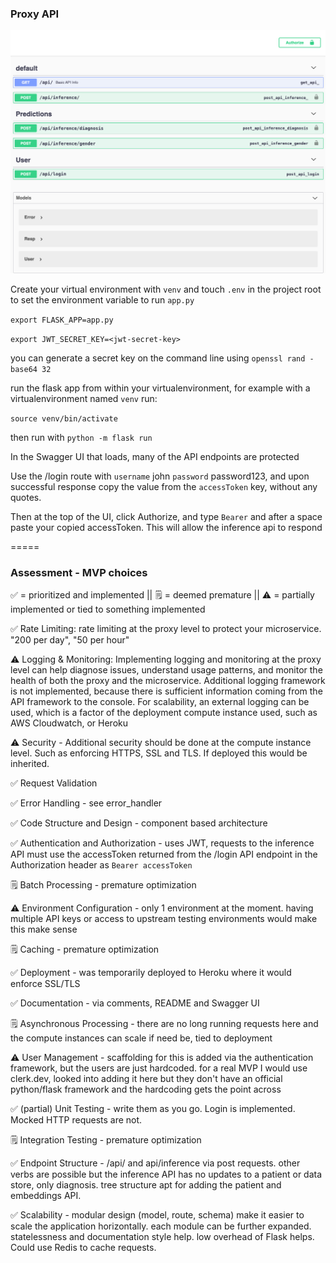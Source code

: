 ### Proxy API

![UI Demo](https://github.com/0xevm1/proxy-ml-api/blob/main/api-screenshot.png?raw=true)

Create your virtual environment with `venv` and touch `.env` in the project root to set the environment variable to run `app.py`

`export FLASK_APP=app.py`

`export JWT_SECRET_KEY=<jwt-secret-key>`

you can generate a secret key on the command line using `openssl rand -base64 32`

run the flask app from within your virtualenvironment, for example with a virtualenvironment named `venv` run:

`source venv/bin/activate`

then run with `python -m flask run`

In the Swagger UI that loads, many of the API endpoints are protected

Use the /login route with `username` john `password` password123, and upon successful response copy the value from the `accessToken` key, without any quotes.

Then at the top of the UI, click Authorize, and type `Bearer` and after a space paste your copied accessToken. This will allow the inference api to respond


=====

### Assessment - MVP choices 

✅ = prioritized and implemented || 🗒️ = deemed premature  || ⚠️ = partially implemented or tied to something implemented

✅ Rate Limiting: rate limiting at the proxy level to protect your microservice. "200 per day", "50 per hour"

⚠️ Logging & Monitoring: Implementing logging and monitoring at the proxy level can help diagnose issues, understand usage patterns, and monitor the health of both the proxy and the microservice. Additional logging framework is not implemented, because there is sufficient information coming from the API framework to the console. For scalability, an external logging can be used, which is a factor of the deployment compute instance used, such as AWS Cloudwatch, or Heroku

⚠️ Security - Additional security should be done at the compute instance level. Such as enforcing HTTPS, SSL and TLS. If deployed this would be inherited.

✅ Request Validation 

✅ Error Handling - see error_handler

✅ Code Structure and Design - component based architecture

✅ Authentication and Authorization - uses JWT, requests to the inference API must use the accessToken returned from the /login API endpoint in the Authorization header as `Bearer accessToken`

🗒️ Batch Processing - premature optimization

⚠️ Environment Configuration - only 1 environment at the moment. having multiple API keys or access to upstream testing environments would make this make sense

🗒️ Caching - premature optimization

✅  Deployment - was temporarily deployed to Heroku where it would enforce SSL/TLS

✅ Documentation - via comments, README and Swagger UI

🗒️ Asynchronous Processing - there are no long running requests here and the compute instances can scale if need be, tied to deployment

⚠️ User Management - scaffolding for this is added via the authentication framework, but the users are just hardcoded. for a real MVP I would use clerk.dev, looked into adding it here but they don't have an official python/flask framework and the hardcoding gets the point across

✅ (partial) Unit Testing - write them as you go. Login is implemented. Mocked HTTP requests are not.

🗒️ Integration Testing - premature optimization

✅ Endpoint Structure - /api/ and api/inference via post requests. other verbs are possible but the inference API has no updates to a patient or data store, only diagnosis. tree structure apt for adding the patient and embeddings API.

✅ Scalability - modular design (model, route, schema) make it easier to scale the application horizontally. each module can be further expanded. statelessness and documentation style help. low overhead of Flask helps. Could use Redis to cache requests.
